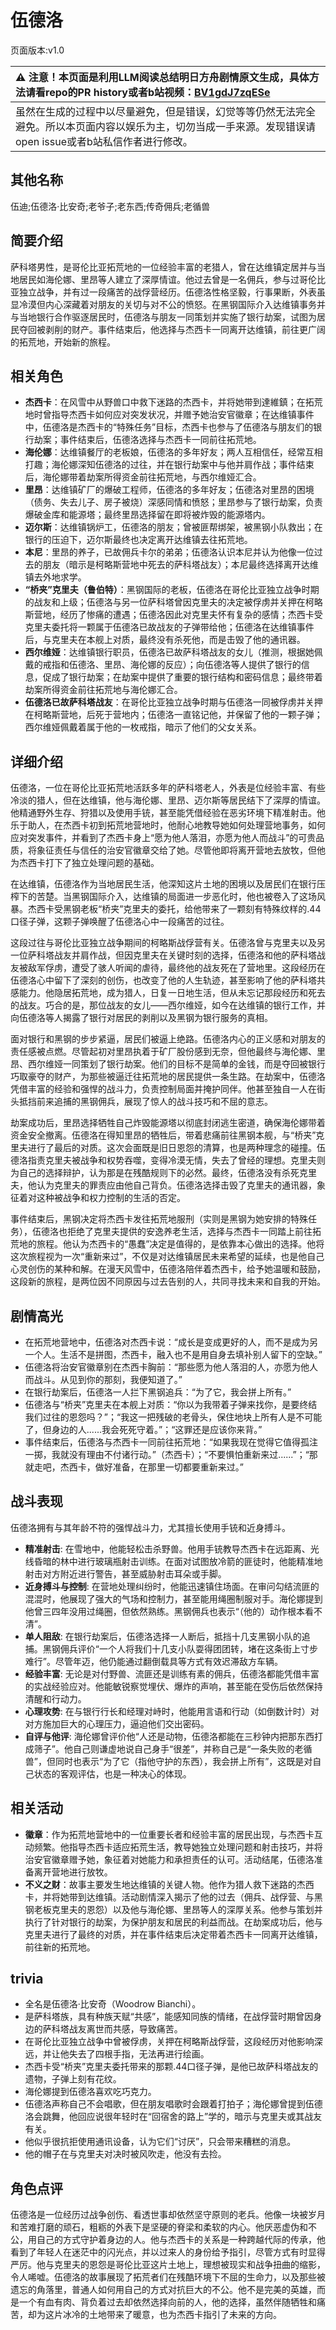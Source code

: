 # 伍德洛
页面版本:v1.0
 

| :warning: 注意！本页面是利用LLM阅读总结明日方舟剧情原文生成，具体方法请看repo的PR history或者b站视频：[BV1gdJ7zqESe](https://www.bilibili.com/video/BV1gdJ7zqESe/)         |
|:----------------------------|
| 虽然在生成的过程中以尽量避免，但是错误，幻觉等等仍然无法完全避免。所以本页面内容以娱乐为主，切勿当成一手来源。发现错误请open issue或者b站私信作者进行修改。|



## 其他名称
伍迪;伍德洛·比安奇;老爷子;老东西;传奇佣兵;老循兽
## 简要介绍
萨科塔男性，是哥伦比亚拓荒地的一位经验丰富的老猎人，曾在达维镇定居并与当地居民如海伦娜、里昂等人建立了深厚情谊。他过去曾是一名佣兵，参与过哥伦比亚独立战争，并有过一段痛苦的战俘营经历。伍德洛性格坚毅，行事果断，外表虽显冷漠但内心深藏着对朋友的关切与对不公的愤怒。在黑钢国际介入达维镇事务并与当地银行合作驱逐居民时，伍德洛与朋友一同策划并实施了银行劫案，试图为居民夺回被剥削的财产。事件结束后，他选择与杰西卡一同离开达维镇，前往更广阔的拓荒地，开始新的旅程。
## 相关角色
-   **杰西卡**：在风雪中从野兽口中救下迷路的杰西卡，并将她带到達維鎮；在拓荒地时曾指导杰西卡如何应对突发状况，并赠予她治安官徽章；在达维镇事件中，伍德洛是杰西卡的“特殊任务”目标，杰西卡也参与了伍德洛与朋友们的银行劫案；事件结束后，伍德洛选择与杰西卡一同前往拓荒地。
-   **海伦娜**：达维镇餐厅的老板娘，伍德洛的多年好友；两人互相信任，经常互相打趣；海伦娜深知伍德洛的过往，并在银行劫案中与他并肩作战；事件结束后，海伦娜带着劫案所得资金前往拓荒地，与西尔维娅汇合。
-   **里昂**：达维镇矿厂的爆破工程师，伍德洛的多年好友；伍德洛对里昂的困境（债务、失去儿子、房子被烧）深感同情和愤怒；里昂参与了银行劫案，负责爆破金库和能源塔；最终里昂选择留在即将被炸毁的能源塔内。
-   **迈尔斯**：达维镇锅炉工，伍德洛的朋友；曾被匪帮绑架，被黑钢小队救出；在银行的压迫下，迈尔斯最终也决定离开达维镇去往拓荒地。
-   **本尼**：里昂的养子，已故佣兵卡尔的弟弟；伍德洛认识本尼并认为他像一位过去的朋友（暗示是柯略斯营地中死去的萨科塔战友）；本尼最终选择离开达维镇去外地求学。
-   **“桥夹”克里夫（鲁伯特）**：黑钢国际的老板，伍德洛在哥伦比亚独立战争时期的战友和上级；伍德洛与另一位萨科塔曾因克里夫的决定被俘虏并关押在柯略斯营地，经历了惨痛的遭遇；伍德洛因此对克里夫怀有复杂的感情；杰西卡受克里夫委托将一颗属于伍德洛已故战友的子弹带给他；伍德洛在达维镇事件后，与克里夫在本舰上对质，最终没有杀死他，而是击毁了他的通讯器。
-   **西尔维娅**：达维镇银行职员，伍德洛已故萨科塔战友的女儿（推测，根据她佩戴的戒指和伍德洛、里昂、海伦娜的反应）；向伍德洛等人提供了银行的信息，促成了银行劫案；在劫案中提供了重要的银行结构和密码信息；最终带着劫案所得资金前往拓荒地与海伦娜汇合。
-   **伍德洛已故萨科塔战友**：在哥伦比亚独立战争时期与伍德洛一同被俘虏并关押在柯略斯营地，后死于营地内；伍德洛一直铭记他，并保留了他的一颗子弹；西尔维娅佩戴着属于他的一枚戒指，暗示了他们的父女关系。
## 详细介绍
伍德洛，一位在哥伦比亚拓荒地活跃多年的萨科塔老人，外表是位经验丰富、有些冷淡的猎人，但在达维镇，他与海伦娜、里昂、迈尔斯等居民结下了深厚的情谊。他精通野外生存、狩猎以及使用手铳，甚至能凭借经验在恶劣环境下精准射击。他乐于助人，在杰西卡初到拓荒地营地时，他耐心地教导她如何处理营地事务，如何应对突发事件，并看到了杰西卡身上“愿为他人落泪，亦愿为他人而战斗”的可贵品质，将象征责任与信任的治安官徽章交给了她。尽管他即将离开营地去放牧，但他为杰西卡打下了独立处理问题的基础。

在达维镇，伍德洛作为当地居民生活，他深知这片土地的困境以及居民们在银行压榨下的苦楚。当黑钢国际介入，达维镇的局面进一步恶化时，他也被卷入了这场风暴。杰西卡受黑钢老板“桥夹”克里夫的委托，给他带来了一颗刻有特殊纹样的.44口径子弹，这颗子弹唤醒了伍德洛心中一段痛苦的过往。

这段过往与哥伦比亚独立战争期间的柯略斯战俘营有关。伍德洛曾与克里夫以及另一位萨科塔战友并肩作战，但因克里夫在关键时刻的选择，伍德洛和他的萨科塔战友被敌军俘虏，遭受了骇人听闻的虐待，最终他的战友死在了营地里。这段经历在伍德洛心中留下了深刻的创伤，也改变了他的人生轨迹，甚至影响了他的萨科塔共感能力。他隐居拓荒地，成为猎人，日复一日地生活，但从未忘记那段经历和死去的战友。巧合的是，那位战友的女儿——西尔维娅，如今在达维镇的银行工作，并向伍德洛等人揭露了银行对居民的剥削以及黑钢为银行服务的真相。

面对银行和黑钢的步步紧逼，居民们被逼上绝路。伍德洛内心的正义感和对朋友的责任感被点燃。尽管起初对里昂执着于矿厂股份感到无奈，但他最终与海伦娜、里昂、西尔维娅一同策划了银行劫案。他们的目标不是简单的金钱，而是夺回被银行巧取豪夺的财产，为那些被逼迁往拓荒地的居民提供一条生路。在劫案中，伍德洛凭借丰富的经验和强悍的战斗力，负责控制局面并掩护同伴。他甚至独自一人在街头抵挡前来追捕的黑钢佣兵，展现了惊人的战斗技巧和不屈的意志。

劫案成功后，里昂选择牺牲自己炸毁能源塔以彻底封闭逃生密道，确保海伦娜带着资金安全撤离。伍德洛在得知里昂的牺牲后，带着悲痛前往黑钢本舰，与“桥夹”克里夫进行了最后的对质。这次会面既是旧日恩怨的清算，也是两种理念的碰撞。伍德洛指责克里夫被战争和权势吞噬，变得冷漠无情，失去了曾经的理想。克里夫则为自己的选择辩护，认为那是在残酷规则下的必然。最终，伍德洛没有杀死克里夫，他认为克里夫的罪责应由他自己背负。伍德洛选择击毁了克里夫的通讯器，象征着对这种被战争和权力控制的生活的否定。

事件结束后，黑钢决定将杰西卡发往拓荒地服刑（实则是黑钢为她安排的特殊任务），伍德洛也拒绝了克里夫提供的安逸养老生活，选择与杰西卡一同踏上前往拓荒地的旅程。他认为杰西卡的“愚蠢”决定是值得的，是依靠本心做出的选择。他将这次旅程视为一次“重新来过”，不仅是对达维镇居民未来希望的延续，也是他自己心灵创伤的某种和解。在漫天风雪中，伍德洛陪伴着杰西卡，给予她温暖和鼓励，这段新的旅程，是两位因不同原因与过去告别的人，共同寻找未来和自我的开始。
## 剧情高光
- 在拓荒地营地中，伍德洛对杰西卡说：“成长是变成更好的人，而不是成为另一个人。生活不是拼图，杰西卡，融入也不是用自身去填补别人留下的空缺。”
- 伍德洛将治安官徽章别在杰西卡胸前：“那些愿为他人落泪的人，亦愿为他人而战斗。从见到你的那刻，我便知道了。”
- 在银行劫案后，伍德洛一人拦下黑钢追兵：“为了它，我会拼上所有。”
- 伍德洛与“桥夹”克里夫在本舰上对质：“你以为我带着子弹来找你，是要终结我们过往的恩怨吗？”；“我这一把残破的老骨头，保住地块上所有人是不可能了，但身边的人......我会死死守着。”；“这罪还是应该你来背。”
- 事件结束后，伍德洛与杰西卡一同前往拓荒地：“如果我现在觉得它值得孤注一掷，我就没有理由不付诸行动。”（杰西卡）；“不要惧怕重新来过......”；“那就走吧，杰西卡，做好准备，在那里一切都要重新来过。”
## 战斗表现
伍德洛拥有与其年龄不符的强悍战斗力，尤其擅长使用手铳和近身搏斗。
- **精准射击**: 在雪地中，他能轻松击杀野兽。他用手铳教导杰西卡在远距离、光线昏暗的林中进行玻璃瓶射击训练。在面对试图放冷箭的匪徒时，他能精准地射击对方附近进行警告，甚至威胁射击耳朵或手脚。
- **近身搏斗与控制**: 在营地处理纠纷时，他能迅速镇住场面。在审问勾结流匪的混混时，他展现了强大的气场和控制力，甚至能用绳圈制服对手。海伦娜提到他曾三四年没用过绳圈，但依然熟练。黑钢佣兵也表示“（他的）动作根本看不清”。
- **单人阻敌**: 在银行劫案后，伍德洛选择一人断后，抵挡十几支黑钢小队的追捕。黑钢佣兵评价“一个人将我们十几支小队耍得团团转，堵在这条街上寸步难行”。尽管年迈，他仍能通过翻倒载具等方式有效迟滞敌方车辆。
- **经验丰富**: 无论是对付野兽、流匪还是训练有素的佣兵，伍德洛都能凭借丰富的实战经验应对。他能敏锐察觉埋伏、爆炸的声响，甚至能在受伤后依然保持清醒和行动力。
- **心理攻势**: 在与银行行长和经理对峙时，他能用言语和行动（如倒数计时）对对方施加巨大的心理压力，逼迫他们交出密码。
- **自评与他评**: 海伦娜曾评价他“人还是动物，伍德洛都能在三秒钟内把那东西打成筛子”。他自己则谦虚地说自己身手“很差”，并称自己是“一条失败的老循兽”，但同时也表示“为了它（指他守护的东西），我会拼上所有”，这既是对自己状态的客观评估，也是一种决心的体现。
## 相关活动
-   **徽章**：作为拓荒地营地中的一位重要长者和经验丰富的居民出现，与杰西卡互动频繁。他指导杰西卡适应拓荒生活，教导她独立处理问题和射击技巧，并将治安官徽章赠予她，象征着对她能力和承担责任的认可。活动结尾，伍德洛准备离开营地进行放牧。
-   **不义之财**：故事主要发生地达维镇的关键人物。他作为猎人救下迷路的杰西卡，并将她带到达维镇。活动剧情深入揭示了他的过去（佣兵、战俘营、与黑钢老板克里夫的恩怨）以及他与海伦娜、里昂等人的深厚关系。他参与策划并执行了针对银行的劫案，为保护朋友和居民的利益而战。在劫案成功后，他与克里夫进行了最终的对质，并在事件结束后决定带着杰西卡一同离开达维镇，前往新的拓荒地。
## trivia
- 全名是伍德洛·比安奇（Woodrow Bianchi）。
- 是萨科塔族，具有种族天赋“共感”，能感知同族的情绪，在战俘营时期曾因身边的萨科塔战友离世而共感，导致痛苦。
- 在哥伦比亚独立战争中曾被俘虏，关押在柯略斯战俘营，这段经历对他影响深远，并让他失去了四根手指，无法再进行绘画。
- 杰西卡受“桥夹”克里夫委托带来的那颗.44口径子弹，是他已故萨科塔战友的遗物，子弹上刻有花纹。
- 海伦娜提到伍德洛喜欢吃巧克力。
- 伍德洛声称自己不会唱歌，但在朋友唱歌时会跟着打拍子；海伦娜曾提到伍德洛会跳舞，他回应说很年轻时在“回宿舍的路上”学的，暗示与克里夫或其战友有关。
- 他似乎很抗拒使用通讯设备，认为它们“讨厌”，只会带来糟糕的消息。
- 他的帽子在与克里夫对决时被风吹走，他没有去捡。
## 角色点评
伍德洛是一位经历过战争创伤、看透世事却依然坚守原则的老兵。他像一块被岁月和苦难打磨的顽石，粗粝的外表下是坚硬的脊梁和柔软的内心。他厌恶虚伪和不公，用自己的方式守护着身边的人。他与杰西卡的关系是一种跨越代际的传承，他看到了年轻人在迷茫中的闪光点，并以过来人的身份给予指引，尽管方式有时显得严厉。他与克里夫的恩怨是哥伦比亚这片土地上，理想被现实和战争扭曲的缩影，令人唏嘘。伍德洛的故事展现了拓荒者们在残酷环境下不屈的生命力，以及那些被遗忘的角落里，普通人如何用自己的方式对抗巨大的不公。他不是完美的英雄，而是一个有血有肉、背负着过去却依然选择向前的人，他的选择，虽然伴随牺牲和痛苦，却为这片冰冷的土地带来了暖意，也为杰西卡指引了未来的方向。